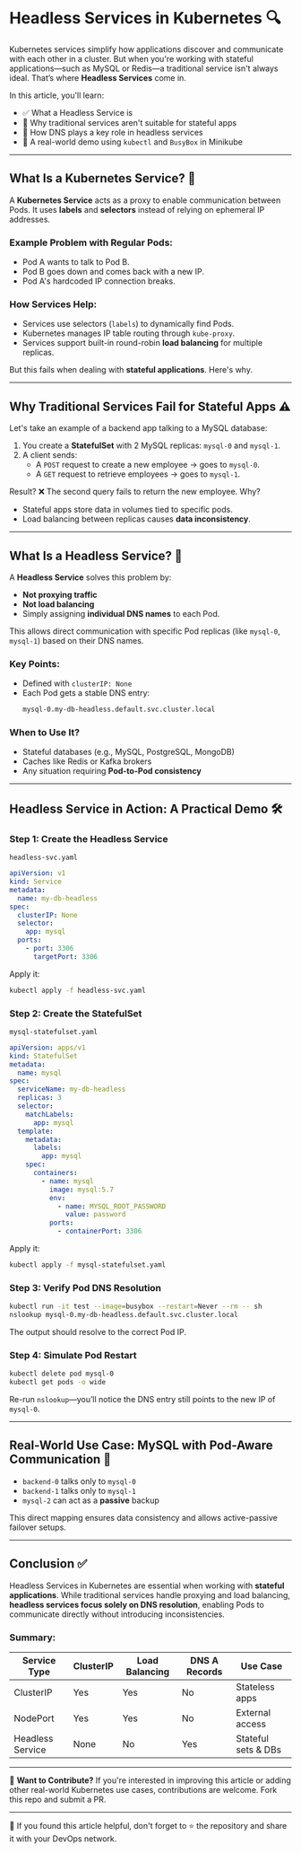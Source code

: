 # Headless Services in Kubernetes 🔍

Kubernetes services simplify how applications discover and communicate with each other in a cluster. But when you're working with stateful applications—such as MySQL or Redis—a traditional service isn't always ideal. That’s where **Headless Services** come in.

In this article, you'll learn:

- ✅ What a Headless Service is
- 🔧 Why traditional services aren't suitable for stateful apps
- 📌 How DNS plays a key role in headless services
- 🚀 A real-world demo using `kubectl` and `BusyBox` in Minikube

---

## What Is a Kubernetes Service? 📡

A **Kubernetes Service** acts as a proxy to enable communication between Pods. It uses **labels** and **selectors** instead of relying on ephemeral IP addresses.

### Example Problem with Regular Pods:

- Pod A wants to talk to Pod B.
- Pod B goes down and comes back with a new IP.
- Pod A's hardcoded IP connection breaks.

### How Services Help:

- Services use selectors (`labels`) to dynamically find Pods.
- Kubernetes manages IP table routing through `kube-proxy`.
- Services support built-in round-robin **load balancing** for multiple replicas.

But this fails when dealing with **stateful applications**. Here's why.

---

## Why Traditional Services Fail for Stateful Apps ⚠️

Let's take an example of a backend app talking to a MySQL database:

1. You create a **StatefulSet** with 2 MySQL replicas: `mysql-0` and `mysql-1`.
2. A client sends:
   - A `POST` request to create a new employee → goes to `mysql-0`.
   - A `GET` request to retrieve employees → goes to `mysql-1`.

Result? ❌ The second query fails to return the new employee. Why?

- Stateful apps store data in volumes tied to specific pods.
- Load balancing between replicas causes **data inconsistency**.

---

## What Is a Headless Service? 👤

A **Headless Service** solves this problem by:

- **Not proxying traffic**
- **Not load balancing**
- Simply assigning **individual DNS names** to each Pod.

This allows direct communication with specific Pod replicas (like `mysql-0`, `mysql-1`) based on their DNS names.

### Key Points:

- Defined with `clusterIP: None`
- Each Pod gets a stable DNS entry:
  ```bash
  mysql-0.my-db-headless.default.svc.cluster.local

### When to Use It?

* Stateful databases (e.g., MySQL, PostgreSQL, MongoDB)
* Caches like Redis or Kafka brokers
* Any situation requiring **Pod-to-Pod consistency**

---

## Headless Service in Action: A Practical Demo 🛠️

### Step 1: Create the Headless Service

`headless-svc.yaml`

```yaml
apiVersion: v1
kind: Service
metadata:
  name: my-db-headless
spec:
  clusterIP: None
  selector:
    app: mysql
  ports:
    - port: 3306
      targetPort: 3306
```

Apply it:

```bash
kubectl apply -f headless-svc.yaml
```

### Step 2: Create the StatefulSet

`mysql-statefulset.yaml`

```yaml
apiVersion: apps/v1
kind: StatefulSet
metadata:
  name: mysql
spec:
  serviceName: my-db-headless
  replicas: 3
  selector:
    matchLabels:
      app: mysql
  template:
    metadata:
      labels:
        app: mysql
    spec:
      containers:
        - name: mysql
          image: mysql:5.7
          env:
            - name: MYSQL_ROOT_PASSWORD
              value: password
          ports:
            - containerPort: 3306
```

Apply it:

```bash
kubectl apply -f mysql-statefulset.yaml
```

### Step 3: Verify Pod DNS Resolution

```bash
kubectl run -it test --image=busybox --restart=Never --rm -- sh
nslookup mysql-0.my-db-headless.default.svc.cluster.local
```

The output should resolve to the correct Pod IP.

### Step 4: Simulate Pod Restart

```bash
kubectl delete pod mysql-0
kubectl get pods -o wide
```

Re-run `nslookup`—you’ll notice the DNS entry still points to the new IP of `mysql-0`.

---

## Real-World Use Case: MySQL with Pod-Aware Communication 💾

* `backend-0` talks only to `mysql-0`
* `backend-1` talks only to `mysql-1`
* `mysql-2` can act as a **passive** backup

This direct mapping ensures data consistency and allows active-passive failover setups.

---

## Conclusion ✅

Headless Services in Kubernetes are essential when working with **stateful applications**. While traditional services handle proxying and load balancing, **headless services focus solely on DNS resolution**, enabling Pods to communicate directly without introducing inconsistencies.

### Summary:

| Service Type     | ClusterIP | Load Balancing | DNS A Records | Use Case            |
| ---------------- | --------- | -------------- | ------------- | ------------------- |
| ClusterIP        | Yes       | Yes            | No            | Stateless apps      |
| NodePort         | Yes       | Yes            | No            | External access     |
| Headless Service | None      | No             | Yes           | Stateful sets & DBs |

---

🧩 **Want to Contribute?**
If you're interested in improving this article or adding other real-world Kubernetes use cases, contributions are welcome. Fork this repo and submit a PR.

---

👋 If you found this article helpful, don't forget to ⭐️ the repository and share it with your DevOps network.
